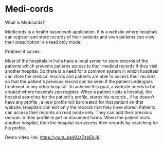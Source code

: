 # Medi-cords


What is Medicords?

Medicords is a health based web application. It is a website where hospitals can register and store records of their patients and even patients can view their prescription in a read only mode.


Problem it solves:

Most of the hospitals in India have a local server to store records of the patients which prevents patients access to their medical records if they visit another hospital. So there is a need for a common system in which hospitals can store the medical records and patients are able to access their records so that the patient's previous record can be seen if the patient undergoes treatment in any other hospital. To achieve this goal, a website needs to be created where hospitals can register. When a patient visits a hospital, the hospital searches for the patient's profile, stores his records , if he doesn't have any profile , a new profile will be created for that patient on that website. Hospitals can edit only the records that they have stored. Patients can access their records on read mode only. They can add their previous records in their profile in pdf or document forms. When the patient visits another hospital, then the hospital can access their records by searching for his profile.


Demo video link:
https://youtu.be/KUsZsblDuj8
